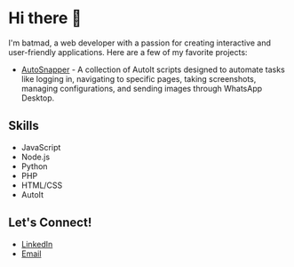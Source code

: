 # Hi there 👋

I'm batmad, a web developer with a passion for creating interactive and user-friendly applications. Here are a few of my favorite projects:

- [AutoSnapper](https://github.com/batmad/autoit-auto-snapper) - A collection of AutoIt scripts designed to automate tasks like logging in, navigating to specific pages, taking screenshots, managing configurations, and sending images through WhatsApp Desktop.

## Skills
- JavaScript
- Node.js
- Python
- PHP
- HTML/CSS
- AutoIt

## Let's Connect!
- [LinkedIn](https://www.linkedin.com/in/boby-rizki-atmadja-178a84178/)
- [Email](bobyatmadja69@gmail.com)
